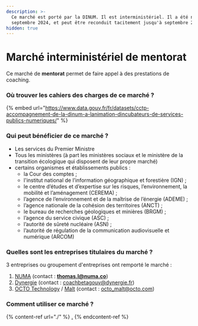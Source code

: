 ```yaml
---
description: >-
  Ce marché est porté par la DINUM. Il est interministériel. Il a été notifié en
  septembre 2024, et peut être reconduit tacitement jusqu'à septembre 2028.
hidden: true
---
```


# Marché interministériel de mentorat

Ce marché de **mentorat** permet de faire appel à des prestations de coaching.

### Où trouver les cahiers des charges de ce marché ? <a href="#ou-trouver-le-cahier-des-charges-de-ce-marche" id="ou-trouver-le-cahier-des-charges-de-ce-marche"></a>

{% embed url="https://www.data.gouv.fr/fr/datasets/cctp-accompagnement-de-la-dinum-a-lanimation-dincubateurs-de-services-publics-numeriques/" %}

### Qui peut bénéficier de ce marché ? <a href="#qui-peut-beneficier-de-ce-marche" id="qui-peut-beneficier-de-ce-marche"></a>

* Les services du Premier Ministre
* Tous les ministères (à part les ministères sociaux et le ministère de la transition écologique qui disposent de leur propre marché)
* certains organismes et établissements publics :&#x20;
  * la Cour des comptes ;
  * l'institut national de l’information géographique et forestière (IGN) ;
  * le centre d’études et d’expertise sur les risques, l’environnement, la mobilité et l’aménagement (CEREMA) ;
  * l’agence de l’environnement et de la maîtrise de l’énergie (ADEME) ;
  * l’agence nationale de la cohésion des territoires (ANCT) ;
  * le bureau de recherches géologiques et minières (BRGM) ;
  * l’agence du service civique (ASC) ;
  * l’autorité de sûreté nucléaire (ASN) ;
  * l’autorité de régulation de la communication audiovisuelle et numérique (ARCOM)

### Quelles sont les entreprises titulaires du marché ? <a href="#quelles-sont-les-entreprises-titulaires-du-marche" id="quelles-sont-les-entreprises-titulaires-du-marche"></a>

3 entreprises ou groupement d'entreprises ont remporté le marché :

1. [NUMA](https://www.numa.co/) (contact :  [**thomas.l@numa.co**](mailto:thomas.l@numa.co))
2. [Dynergie](https://www.dynergie.fr/) (contact :  [coachbetagouv@dynergie.fr](mailto:coachbetagouv@dynergie.fr))
3. [OCTO Technology](https://www.octo.com/) / [Malt](https://www.malt.fr/) (contact : [octo\_malt@octo.com](mailto:octo_malt@octo.com))

### Comment utiliser ce marché ?

{% content-ref url="./" %}
[.](./)
{% endcontent-ref %}

